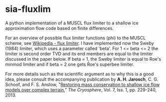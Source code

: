 # sia-fluxlim

A python implementation of a MUSCL flux limiter to a shallow ice approximation flow code based on finite differences.

For an overview of possible flux limiter functions (phi) to the MUSCL scheme, see [Wikipedia - flux limiter](https://en.wikipedia.org/wiki/Flux_limiter).
I have implemented now the Sweby (1984) limiter, which uses a parameter called 'beta'. For 1 <= beta <= 2 the limiter is second order TVD and its end members are equal to the limiter discussed in the paper below. If beta = 1, the Sweby limiter is equal to Roe's minmod limiter and if beta = 2 one gets Roe's superbee limiter. 

For more details such as the scientific argument as to why this is a good idea, please consult the accompanying publication by **A. H. Jarosch**, C. G. Schoof, and F. S. Anslow, "[Restoring mass conservation to shallow ice flow models over complex terrain](http://www.the-cryosphere.net/7/229/2013/tc-7-229-2013.html),” *The Cryosphere*, Vol. 7, Iss. 1, pp. 229-240, 2013.
